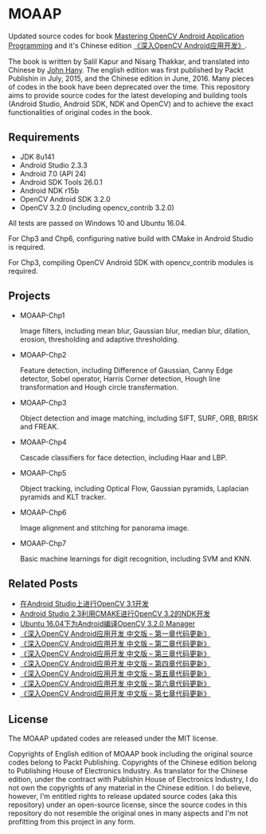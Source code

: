 # MOAAP

Updated source codes for book [Mastering OpenCV Android Application Programming](https://www.amazon.cn/Mastering-OpenCV-Android-Application-Programming-Kapur-Salil/dp/B012GGB7O8) and it's Chinese edition [《深入OpenCV Android应用开发》](http://item.jd.com/11958048.html).

The book is written by Salil Kapur and Nisarg Thakkar, and translated into Chinese by [John Hany](https://github.com/johnhany). The english edition was first published by Packt Publishin in July, 2015, and the Chinese edition in June, 2016. Many pieces of codes in the book have been deprecated over the time. This repository aims to provide  source codes for the latest developing and building tools (Android Studio, Android SDK, NDK and OpenCV) and to achieve the exact functionalities of original codes in the book.

## Requirements

* JDK 8u141
* Android Studio 2.3.3
* Android 7.0 (API 24)
* Android SDK Tools 26.0.1
* Android NDK r15b
* OpenCV Android SDK 3.2.0
* OpenCV 3.2.0 (including opencv_contrib 3.2.0)

All tests are passed on Windows 10 and Ubuntu 16.04.

For Chp3 and Chp6, configuring native build with CMake in Android Studio is required.

For Chp3, compiling OpenCV Android SDK with opencv_contrib modules is required.

## Projects

* MOAAP-Chp1

  Image filters, including mean blur, Gaussian blur, median blur, dilation, erosion, thresholding and adaptive thresholding.

* MOAAP-Chp2

  Feature detection, including Difference of Gaussian, Canny Edge detector, Sobel operator, Harris Corner detection, Hough line transformation and Hough circle transfermation.

* MOAAP-Chp3

  Object detection and image matching, including SIFT, SURF, ORB, BRISK and FREAK.

* MOAAP-Chp4

  Cascade classifiers for face detection, including Haar and LBP.

* MOAAP-Chp5

  Object tracking, including Optical Flow, Gaussian pyramids, Laplacian pyramids and KLT tracker.

* MOAAP-Chp6

  Image alignment and stitching for panorama image.

* MOAAP-Chp7

  Basic machine learnings for digit recognition, including SVM and KNN.

## Related Posts

* [在Android Studio上进行OpenCV 3.1开发](http://johnhany.net/2016/01/opencv-3-development-in-android-studio/)
* [Android Studio 2.3利用CMAKE进行OpenCV 3.2的NDK开发](http://johnhany.net/2017/07/opencv-ndk-dev-with-cmake-on-android-studio/)
* [Ubuntu 16.04下为Android编译OpenCV 3.2.0 Manager](http://johnhany.net/2016/07/build-opencv-manager-for-android-on-ubuntu/)
* [《深入OpenCV Android应用开发 中文版 – 第一章代码更新》](http://johnhany.net/2016/07/moaap-chapter-1-codes/)
* [《深入OpenCV Android应用开发 中文版 – 第二章代码更新》](http://johnhany.net/2016/07/moaap-chapter-2-codes/)
* [《深入OpenCV Android应用开发 中文版 – 第三章代码更新》](http://johnhany.net/2016/07/moaap-chapter-3-codes/)
* [《深入OpenCV Android应用开发 中文版 – 第四章代码更新》](http://johnhany.net/2016/07/moaap-chapter-4-codes/)
* [《深入OpenCV Android应用开发 中文版 – 第五章代码更新》](http://johnhany.net/2016/07/moaap-chapter-5-codes/)
* [《深入OpenCV Android应用开发 中文版 – 第六章代码更新》](http://johnhany.net/2016/07/moaap-chapter-6-codes/)
* [《深入OpenCV Android应用开发 中文版 – 第七章代码更新》](http://johnhany.net/2016/07/moaap-chapter-7-codes/)

## License

The MOAAP updated codes are released under the MIT license.

Copyrights of English edition of MOAAP book including the original source codes belong to Packt Publishing. Copyrights of the Chinese edition belong to Publishing House of Electronics Industry. As translator for the Chinese edition, under the contract with Publishin House of Electronics Industry, I do not own the copyrights of any material in the Chinese edition. I do believe, however, I'm entitled rights to release updated source codes (aka this repository) under an open-source license, since the source codes in this repository do not resemble the original ones in many aspects and I'm not profitting from this project in any form.